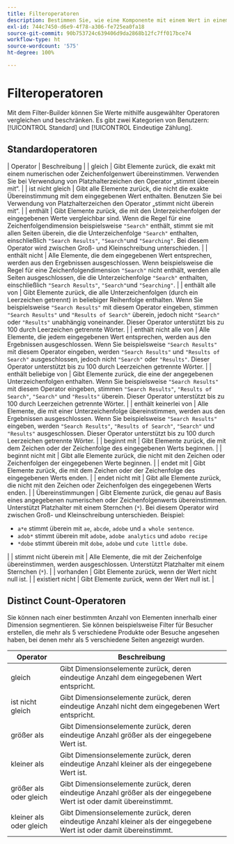 ```yaml
---
title: Filteroperatoren
description: Bestimmen Sie, wie eine Komponente mit einem Wert in einem Filter interagiert.
exl-id: 744c7450-d6e9-4f78-a306-fe725ea0fa18
source-git-commit: 90b753724c639406d9da2868b12fc7ff017bce74
workflow-type: ht
source-wordcount: '575'
ht-degree: 100%

---
```


# Filteroperatoren

Mit dem Filter-Builder können Sie Werte mithilfe ausgewählter Operatoren vergleichen und beschränken. Es gibt zwei Kategorien von Benutzern: [!UICONTROL Standard] und [!UICONTROL Eindeutige Zählung].

## Standardoperatoren

| Operator | Beschreibung |
| gleich | Gibt Elemente zurück, die exakt mit einem numerischen oder Zeichenfolgenwert übereinstimmen. Verwenden Sie bei Verwendung von Platzhalterzeichen den Operator „stimmt überein mit“. |
| ist nicht gleich | Gibt alle Elemente zurück, die nicht die exakte Übereinstimmung mit dem eingegebenen Wert enthalten. Benutzen Sie bei Verwendung von Platzhalterzeichen den Operator „stimmt nicht überein mit“. |
| enthält | Gibt Elemente zurück, die mit den Unterzeichenfolgen der eingegebenen Werte vergleichbar sind. Wenn die Regel für eine Zeichenfolgendimension beispielsweise `"Search"` enthält, stimmt sie mit allen Seiten überein, die die Unterzeichenfolge `"Search"` enthalten, einschließlich `"Search Results"`, `"Search"`und `"Searching"`. Bei diesem Operator wird zwischen Groß- und Kleinschreibung unterschieden. |
| enthält nicht | Alle Elemente, die dem eingegebenen Wert entsprechen, werden aus den Ergebnissen ausgeschlossen. Wenn beispielsweise die Regel für eine Zeichenfolgendimension `"Search"` nicht enthält, werden alle Seiten ausgeschlossen, die die Unterzeichenfolge `"Search"` enthalten, einschließlich `"Search Results"`, `"Search"`und `"Searching"`. |
| enthält alle von | Gibt Elemente zurück, die alle Unterzeichenfolgen (durch ein Leerzeichen getrennt) in beliebiger Reihenfolge enthalten. Wenn Sie beispielsweise `"Search Results"` mit diesem Operator eingeben, stimmen `"Search Results"` und `"Results of Search"` überein, jedoch nicht `"Search"` oder `"Results"` unabhängig voneinander. Dieser Operator unterstützt bis zu 100 durch Leerzeichen getrennte Wörter. |
| enthält nicht alle von | Alle Elemente, die jedem eingegebenen Wert entsprechen, werden aus den Ergebnissen ausgeschlossen. Wenn Sie beispielsweise `"Search Results"` mit diesem Operator eingeben, werden `"Search Results"` und `"Results of Search"` ausgeschlossen, jedoch nicht `"Search"` oder `"Results"`. Dieser Operator unterstützt bis zu 100 durch Leerzeichen getrennte Wörter. |
| enthält beliebige von | Gibt Elemente zurück, die eine der angegebenen Unterzeichenfolgen enthalten. Wenn Sie beispielsweise `"Search Results"` mit diesem Operator eingeben, stimmen `"Search Results"`, `"Results of Search"`, `"Search"` und `"Results"` überein. Dieser Operator unterstützt bis zu 100 durch Leerzeichen getrennte Wörter. |
| enthält keinerlei von | Alle Elemente, die mit einer Unterzeichenfolge übereinstimmen, werden aus den Ergebnissen ausgeschlossen. Wenn Sie beispielsweise `"Search Results"` eingeben, werden `"Search Results"`, `"Results of Search"`, `"Search"` und `"Results"` ausgeschlossen. Dieser Operator unterstützt bis zu 100 durch Leerzeichen getrennte Wörter. |
| beginnt mit | Gibt Elemente zurück, die mit dem Zeichen oder der Zeichenfolge des eingegebenen Werts beginnen. |
| beginnt nicht mit | Gibt alle Elemente zurück, die nicht mit den Zeichen oder Zeichenfolgen der eingegebenen Werte beginnen. |
| endet mit | Gibt Elemente zurück, die mit dem Zeichen oder der Zeichenfolge des eingegebenen Werts enden. |
| endet nicht mit | Gibt alle Elemente zurück, die nicht mit den Zeichen oder Zeichenfolgen des eingegebenen Werts enden. |
| Übereinstimmungen | Gibt Elemente zurück, die genau auf Basis eines angegebenen numerischen oder Zeichenfolgenwerts übereinstimmen. Unterstützt Platzhalter mit einem Sternchen (`*`). Bei diesem Operator wird zwischen Groß- und Kleinschreibung unterschieden. Beispiel:<ul><li>`a*e` stimmt überein mit `ae`, `abcde`, `adobe` und `a whole sentence`.</li><li>`adob*` stimmt überein mit `adobe`, `adobe analytics` und `adobo recipe`</li><li>`*dobe` stimmt überein mit `dobe`, `adobe` und `cute little dobe`.</li></ul>|
| stimmt nicht überein mit | Alle Elemente, die mit der Zeichenfolge übereinstimmen, werden ausgeschlossen. Unterstützt Platzhalter mit einem Sternchen (`*`). |
| vorhanden | Gibt Elemente zurück, wenn der Wert nicht null ist. |
| existiert nicht | Gibt Elemente zurück, wenn der Wert null ist. |

## Distinct Count-Operatoren

Sie können nach einer bestimmten Anzahl von Elementen innerhalb einer Dimension segmentieren. Sie können beispielsweise Filter für Besucher erstellen, die mehr als 5 verschiedene Produkte oder Besuche angesehen haben, bei denen mehr als 5 verschiedene Seiten angezeigt wurden.

| Operator | Beschreibung |
| --- | --- |
| gleich | Gibt Dimensionselemente zurück, deren eindeutige Anzahl dem eingegebenen Wert entspricht. |
| ist nicht gleich | Gibt Dimensionselemente zurück, deren eindeutige Anzahl nicht dem eingegebenen Wert entspricht. |
| größer als | Gibt Dimensionselemente zurück, deren eindeutige Anzahl größer als der eingegebene Wert ist. |
| kleiner als | Gibt Dimensionselemente zurück, deren eindeutige Anzahl kleiner als der eingegebene Wert ist. |
| größer als oder gleich | Gibt Dimensionselemente zurück, deren eindeutige Anzahl größer als der eingegebene Wert ist oder damit übereinstimmt. |
| kleiner als oder gleich | Gibt Dimensionselemente zurück, deren eindeutige Anzahl kleiner als der eingegebene Wert ist oder damit übereinstimmt. |
